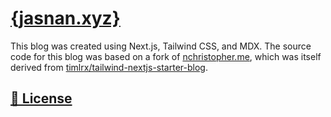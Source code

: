 # [{jasnan.xyz}](https://jasnan.xyz)

This blog was created using Next.js, Tailwind CSS, and MDX. The source code for this blog was based on a fork of [nchristopher.me](https://github.com/nchristopher/blog), which was itself derived from [timlrx/tailwind-nextjs-starter-blog](https://github.com/timlrx/tailwind-nextjs-starter-blog).

## [📜 License](LICENSE)
